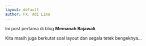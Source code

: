```yaml
---
layout: default
author: FX. Adi Lima
---
```


Ini post pertama di blog **Memanah Rajawali**.

Kita masih juga berkutat soal layout dan segala tetek bengeknya...
